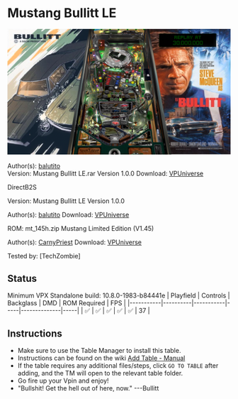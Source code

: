 # Mustang Bullitt LE

![Table Preview](../../images/vpx-mustangbullitt.png)

Author(s): [balutito](https://vpuniverse.com/profile/36070-balutito/)  
Version:  Mustang Bullitt LE.rar Version 1.0.0
Download:  [VPUniverse](https://vpuniverse.com/files/file/10654-mustang-bullitt-le-by-balutito/)

DirectB2S

Version: Mustang Bullitt LE Version 1.0.0

Author(s): [balutito](https://vpuniverse.com/profile/36070-balutito/) 
Download:  [VPUniverse](https://vpuniverse.com/files/file/10652-backglass-b2s-mustang-bullitt-le/)

ROM: mt_145h.zip
Mustang Limited Edition (V1.45)

Author(s): [CarnyPriest](https://vpuniverse.com/profile/1146-carnypriest/)
Download:  [VPUniverse](https://vpuniverse.com/files/file/4129-mustang-limited-edition-v145/)

Tested by:
[TechZombie]

## Status 

Minimum VPX Standalone build: 10.8.0-1983-b84441e
| Playfield | Controls | Backglass | DMD | ROM Required | FPS | 
|-----------|----------|-----------|-----|--------------|-----|
| :white_check_mark: | :white_check_mark: | :white_check_mark: | :white_check_mark: | :white_check_mark: | 37 |

## Instructions

- Make sure to use the Table Manager to install this table.
- Instructions can be found on the wiki [Add Table - Manual](https://github.com/LegendsUnchained/vpx-standalone-alp4k/wiki/%5B04%5D-%F0%9F%A7%A1-TM-%E2%80%90-Other-Features#add-table---manual)
- If the table requires any additional files/steps, click `GO TO TABLE` after adding, and the TM will open to the relevant table folder.
- Go fire up your Vpin and enjoy!
- "Bullshit! Get the hell out of here, now." ---Bullitt

